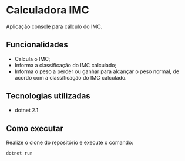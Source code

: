 # Calculadora IMC

Aplicação console para cálculo do IMC.

## Funcionalidades

- Calcula o IMC;
- Informa a classificação do IMC calculado;
- Informa o peso a perder ou ganhar para alcançar o peso normal, de acordo com a classificação do IMC calculado.

## Tecnologias utilizadas

- dotnet 2.1

## Como executar

Realize o clone do repositório e execute o comando:

```
dotnet run
```